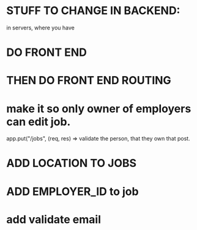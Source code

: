 # STUFF TO CHANGE IN BACKEND:
in servers, where you have

# DO FRONT END
# THEN DO FRONT END ROUTING

# make it so only owner of employers can edit job.
app.put("/jobs", (req, res) => 
validate the person, that they own that post.

# ADD LOCATION TO JOBS

# ADD EMPLOYER_ID to job

# add validate email

